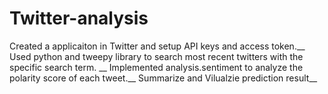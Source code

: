 # Twitter-analysis
Created a applicaiton in Twitter and setup API keys and access token.__
Used python and tweepy library to search most recent twitters with the specific search term. __
Implemented analysis.sentiment to analyze the polarity score of each tweet.__
Summarize and Vilualzie prediction result__
